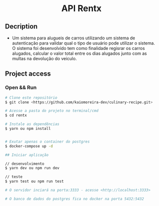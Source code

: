 
<h1 align="center"> API Rentx </h1>

## Decription
* Um sistema para alugueis de carros utilizando um sistema de autenticação para validar qual o tipo de usuário pode utilizar o sistema. O sistema foi desenvolvido tem como finalidade regisrar os carros alugados, calcular o valor total entre os dias alugados junto com as multas na devolução do veiculo.

## Project access

### Open && Run
```bash
# Clone este repositório
$ git clone <https://github.com/kaiomoreira-dev/culinary-recipe.git>

# Acesse a pasta do projeto no terminal/cmd
$ cd rentx

# Instale as dependências
$ yarn ou npm install


# Exutar apenas o container do postgres
$ docker-compose up -d

## Iniciar aplicação

// desenvolvimento
$ yarn dev ou npm run dev

// teste
$ yarn test ou npm run test

# O servidor inciará na porta:3333 - acesse <http://localhost:3333>

# O banco de dados do postgres fica no docker na porta 5432:5432
```
